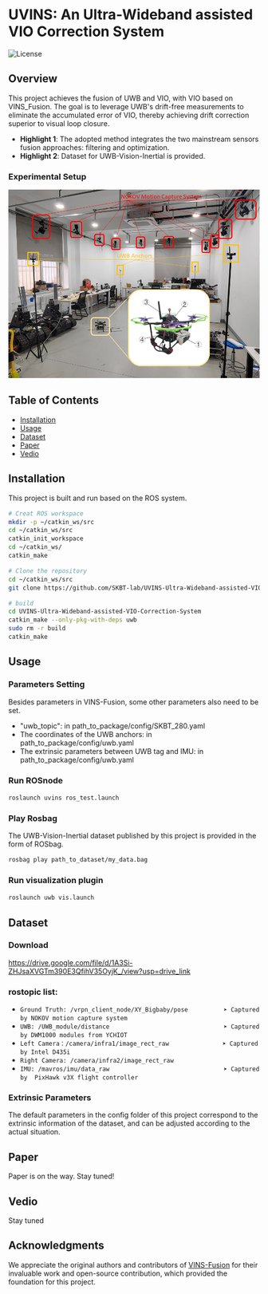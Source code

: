 # UVINS: An Ultra-Wideband assisted VIO Correction System

![License](https://img.shields.io/github/license/SKBT-lab/UVINS-Ultra-Wideband-assisted-VIO-Correction-System) 

## Overview

This project achieves the fusion of UWB and VIO, with VIO based on VINS_Fusion. The goal is to leverage UWB's drift-free measurements to eliminate the accumulated error of VIO, thereby achieving drift correction superior to visual loop closure.

- **Highlight 1**: The adopted method integrates the two mainstream sensors fusion approaches: filtering and optimization.
- **Highlight 2**: Dataset for UWB-Vision-Inertial is provided.

### Experimental Setup
![experimental setup](https://github.com/SKBT-lab/UVINS-Ultra-Wideband-assisted-VIO-Correction-System/blob/master/support_files/experimental_setup.jpeg)
## Table of Contents

- [Installation](#installation)
- [Usage](#usage)
- [Dataset](#dataset)
- [Paper](#paper)
- [Vedio](#vedio)

## Installation
This project is built and run based on the ROS system.
```bash
# Creat ROS workspace
mkdir -p ~/catkin_ws/src
cd ~/catkin_ws/src
catkin_init_workspace
cd ~/catkin_ws/
catkin_make
```
```bash
# Clone the repository
cd ~/catkin_ws/src
git clone https://github.com/SKBT-lab/UVINS-Ultra-Wideband-assisted-VIO-Correction-System.git
```
```bash
# build
cd UVINS-Ultra-Wideband-assisted-VIO-Correction-System
catkin_make --only-pkg-with-deps uwb
sudo rm -r build
catkin_make
```
## Usage
### Parameters Setting
Besides parameters in VINS-Fusion, some other parameters also need to be set.
- "uwb_topic": in path_to_package/config/SKBT_280.yaml
- The coordinates of the UWB anchors: in path_to_package/config/uwb.yaml
- The extrinsic parameters between UWB tag and IMU: in path_to_package/config/uwb.yaml
### Run ROSnode
```bash
roslaunch uvins ros_test.launch
```
### Play Rosbag
The UWB-Vision-Inertial dataset published by this project is provided in the form of ROSbag.
```bash
rosbag play path_to_dataset/my_data.bag
```
### Run visualization plugin
```bash
roslaunch uwb vis.launch
```

## Dataset
### Download 
https://drive.google.com/file/d/1A3Si-ZHJsaXVGTm390E3QfihV35OyjK_/view?usp=drive_link
### rostopic list:
- `Ground Truth: /vrpn_client_node/XY_Bigbaby/pose          ➤ Captured by NOKOV motion capture system`
- `UWB: /UWB_module/distance                                ➤ Captured by DWM1000 modules from YCHIOT`
- `Left Camera：/camera/infra1/image_rect_raw               ➤ Captured by Intel D435i`
- `Right Camera: /camera/infra2/image_rect_raw`               
- `IMU: /mavros/imu/data_raw                                ➤ Captured by  PixHawk v3X flight controller`
### Extrinsic Parameters
The default parameters in the config folder of this project correspond to the extrinsic information of the dataset, and can be adjusted according to the actual situation.
## Paper
Paper is on the way. Stay tuned!

## Vedio
Stay tuned

## Acknowledgments
We appreciate the original authors and contributors of [VINS-Fusion](https://github.com/HKUST-Aerial-Robotics/VINS-Fusion.git) for their invaluable work and open-source contribution, which provided the foundation for this project.
